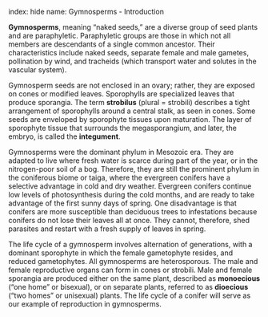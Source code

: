 index: hide
name: Gymnosperms - Introduction

 **Gymnosperms**, meaning “naked seeds,” are a diverse group of seed plants and are paraphyletic. Paraphyletic groups are those in which not all members are descendants of a single common ancestor. Their characteristics include naked seeds, separate female and male gametes, pollination by wind, and tracheids (which transport water and solutes in the vascular system).

Gymnosperm seeds are not enclosed in an ovary; rather, they are exposed on cones or modified leaves. Sporophylls are specialized leaves that produce sporangia. The term  **strobilus** (plural = strobili) describes a tight arrangement of sporophylls around a central stalk, as seen in cones. Some seeds are enveloped by sporophyte tissues upon maturation. The layer of sporophyte tissue that surrounds the megasporangium, and later, the embryo, is called the  **integument**.

Gymnosperms were the dominant phylum in Mesozoic era. They are adapted to live where fresh water is scarce during part of the year, or in the nitrogen-poor soil of a bog. Therefore, they are still the prominent phylum in the coniferous biome or taiga, where the evergreen conifers have a selective advantage in cold and dry weather. Evergreen conifers continue low levels of photosynthesis during the cold months, and are ready to take advantage of the first sunny days of spring. One disadvantage is that conifers are more susceptible than deciduous trees to infestations because conifers do not lose their leaves all at once. They cannot, therefore, shed parasites and restart with a fresh supply of leaves in spring.

The life cycle of a gymnosperm involves alternation of generations, with a dominant sporophyte in which the female gametophyte resides, and reduced gametophytes. All gymnosperms are heterosporous. The male and female reproductive organs can form in cones or strobili. Male and female sporangia are produced either on the same plant, described as  **monoecious** (“one home” or bisexual), or on separate plants, referred to as  **dioecious** (“two homes” or unisexual) plants. The life cycle of a conifer will serve as our example of reproduction in gymnosperms.
